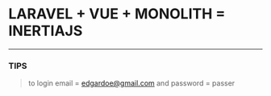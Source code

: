 # LARAVEL + VUE + MONOLITH = INERTIAJS
___

### TIPS
> to login email = edgardoe@gmail.com and password = passer
